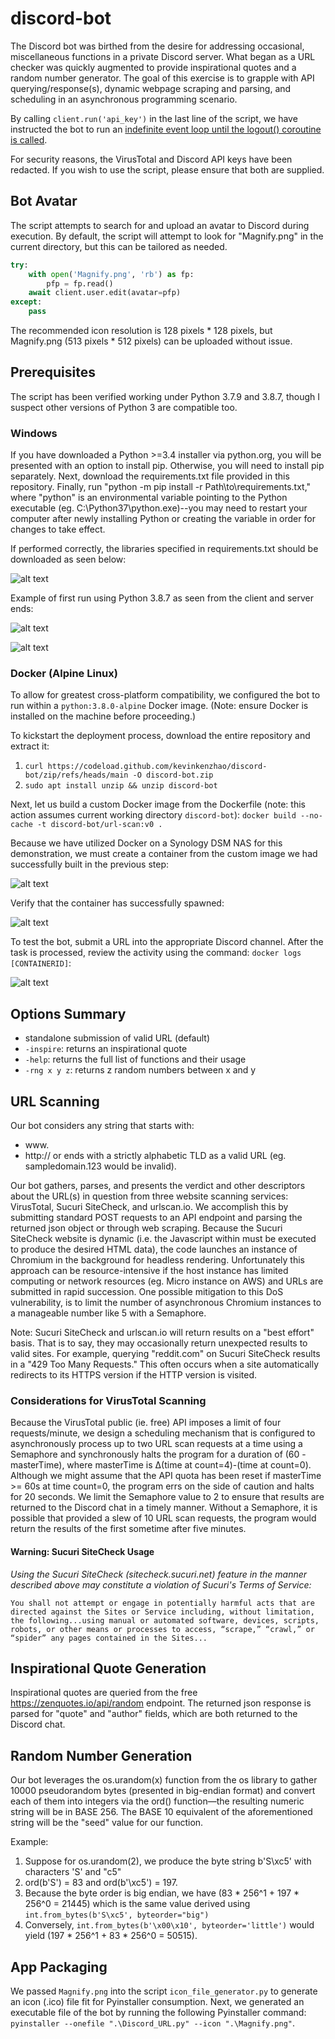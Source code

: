 # discord-bot

The Discord bot was birthed from the desire for addressing occasional, miscellaneous functions in a private Discord server. What began as a URL checker was quickly augmented to provide inspirational quotes and a random number generator. The goal of this exercise is to grapple with API querying/response(s), dynamic webpage scraping and parsing, and scheduling in an asynchronous programming scenario.

By calling ```client.run('api_key')``` in the last line of the script, we have instructed the bot to run an [indefinite event loop until the logout() coroutine is called](https://discordpy.readthedocs.io/en/latest/api.html#discord.Client.run).

For security reasons, the VirusTotal and Discord API keys have been redacted. If you wish to use the script, please ensure that both are supplied.

## Bot Avatar

The script attempts to search for and upload an avatar to Discord during execution. By default, the script will attempt to look for "Magnify.png" in the current directory, but this can be tailored as needed.
```python
try:
	with open('Magnify.png', 'rb') as fp:
		pfp = fp.read()
	await client.user.edit(avatar=pfp)
except:
	pass
```
The recommended icon resolution is 128 pixels * 128 pixels, but Magnify.png (513 pixels * 512 pixels) can be uploaded without issue.

## Prerequisites

The script has been verified working under Python 3.7.9 and 3.8.7, though I suspect other versions of Python 3 are compatible too.

### Windows

If you have downloaded a Python >=3.4 installer via python.org, you will be presented with an option to install pip. Otherwise, you will need to install pip separately. Next, download the requirements.txt file provided in this repository. Finally, run "python -m pip install -r Path\to\requirements.txt," where "python" is an environmental variable pointing to the Python executable (eg. C:\Python37\python.exe)--you may need to restart your computer after newly installing Python or creating the variable in order for changes to take effect.

If performed correctly, the libraries specified in requirements.txt should be downloaded as seen below:

![alt text](https://github.com/kevinkenzhao/discord-bot/blob/main/bulk_pip_install.PNG?raw=true)

Example of first run using Python 3.8.7 as seen from the client and server ends:

![alt text](https://github.com/kevinkenzhao/discord-bot/blob/main/first_run_client.PNG?raw=true)

![alt text](https://github.com/kevinkenzhao/discord-bot/blob/main/first_run_server.PNG?raw=true)

### Docker (Alpine Linux)

To allow for greatest cross-platform compatibility, we configured the bot to run within a ``python:3.8.0-alpine`` Docker image. (Note: ensure Docker is installed on the machine before proceeding.)

To kickstart the deployment process, download the entire repository and extract it:
1. ``curl https://codeload.github.com/kevinkenzhao/discord-bot/zip/refs/heads/main -O discord-bot.zip``
2. ``sudo apt install unzip && unzip discord-bot``

Next, let us build a custom Docker image from the Dockerfile (note: this action assumes current working directory ``discord-bot``): 
``docker build --no-cache -t discord-bot/url-scan:v0 .``

Because we have utilized Docker on a Synology DSM NAS for this demonstration, we must create a container from the custom image we had successfully built in the previous step:

![alt text](https://github.com/kevinkenzhao/discord-bot/blob/main/synology-create-container.PNG?raw=true)

Verify that the container has successfully spawned:

![alt text](https://github.com/kevinkenzhao/discord-bot/blob/main/bot-docker-list-container.PNG?raw=true)

To test the bot, submit a URL into the appropriate Discord channel. After the task is processed, review the activity using the command: ``docker logs [CONTAINERID]``:

![alt text](https://github.com/kevinkenzhao/discord-bot/blob/main/container-stdout-log.PNG?raw=true)

## Options Summary

- standalone submission of valid URL (default)
- ``-inspire``: returns an inspirational quote
- ``-help``: returns the full list of functions and their usage
- ``-rng x y z``: returns z random numbers between x and y

## URL Scanning

Our bot considers any string that starts with:
* www.
* http://
or ends with a strictly alphabetic TLD as a valid URL (eg. sampledomain.123 would be invalid).

Our bot gathers, parses, and presents the verdict and other descriptors about the URL(s) in question from three website scanning services: VirusTotal, Sucuri SiteCheck, and urlscan.io. We accomplish this by submitting standard POST requests to an API endpoint and parsing the returned json object or through web scraping. Because the Sucuri SiteCheck website is dynamic (i.e. the Javascript within must be executed to produce the desired HTML data), the code launches an instance of Chromium in the background for headless rendering. Unfortunately this approach can be resource-intensive if the host instance has limited computing or network resources (eg. Micro instance on AWS) and URLs are submitted in rapid succession. One possible mitigation to this DoS vulnerability, is to limit the number of asynchronous Chromium instances to a manageable number like 5 with a Semaphore.

Note: Sucuri SiteCheck and urlscan.io will return results on a "best effort" basis. That is to say, they may occasionally return unexpected results to valid sites. For example, querying "reddit.com" on Sucuri SiteCheck results in a "429 Too Many Requests." This often occurs when a site automatically redirects to its HTTPS version if the HTTP version is visited.

### Considerations for VirusTotal Scanning

Because the VirusTotal public (ie. free) API imposes a limit of four requests/minute, we design a scheduling mechanism that is configured to asynchronously process up to two URL scan requests at a time using a Semaphore and synchronously halts the program for a duration of (60 - masterTime), where masterTime is Δ(time at count=4)-(time at count=0). Although we might assume that the API quota has been reset if masterTime >= 60s at time count=0, the program errs on the side of caution and halts for 20 seconds. We limit the Semaphore value to 2 to ensure that results are returned to the Discord chat in a timely manner. Without a Semaphore, it is possible that provided a slew of 10 URL scan requests, the program would return the results of the first sometime after five minutes.


#### Warning: Sucuri SiteCheck Usage

*Using the Sucuri SiteCheck (sitecheck.sucuri.net) feature in the manner described above may constitute a violation of Sucuri's Terms of Service:*
```
You shall not attempt or engage in potentially harmful acts that are directed against the Sites or Service including, without limitation, the following...using manual or automated software, devices, scripts, robots, or other means or processes to access, “scrape,” “crawl,” or “spider” any pages contained in the Sites...
```

## Inspirational Quote Generation

Inspirational quotes are queried from the free https://zenquotes.io/api/random endpoint. The returned json response is parsed for "quote" and "author" fields, which are both returned to the Discord chat.

## Random Number Generation

Our bot leverages the os.urandom(x) function from the os library to gather 10000 pseudorandom bytes (presented in big-endian format) and convert each of them into integers via the ord() function—the resulting numeric string will be in BASE 256. The BASE 10 equivalent of the aforementioned string will be the "seed" value for our function.

Example:

1. Suppose for os.urandom(2), we produce the byte string b'S\xc5' with characters 'S' and "c5" 
2. ord(b'S') = 83 and ord(b'\xc5') = 197.
3. Because the byte order is big endian, we have (83 * 256^1 + 197 * 256^0 = 21445) which is the same value derived using ```int.from_bytes(b'S\xc5', byteorder="big")```
4. Conversely, ```int.from_bytes(b'\x00\x10', byteorder='little')``` would yield (197 * 256^1 + 83 * 256^0 = 50515).

## App Packaging

We passed ```Magnify.png``` into the script ```icon_file_generator.py``` to generate an icon (.ico) file fit for Pyinstaller consumption. Next, we generated an executable file of the bot by running the following Pyinstaller command: ```pyinstaller --onefile ".\Discord_URL.py" --icon ".\Magnify.png"```.

